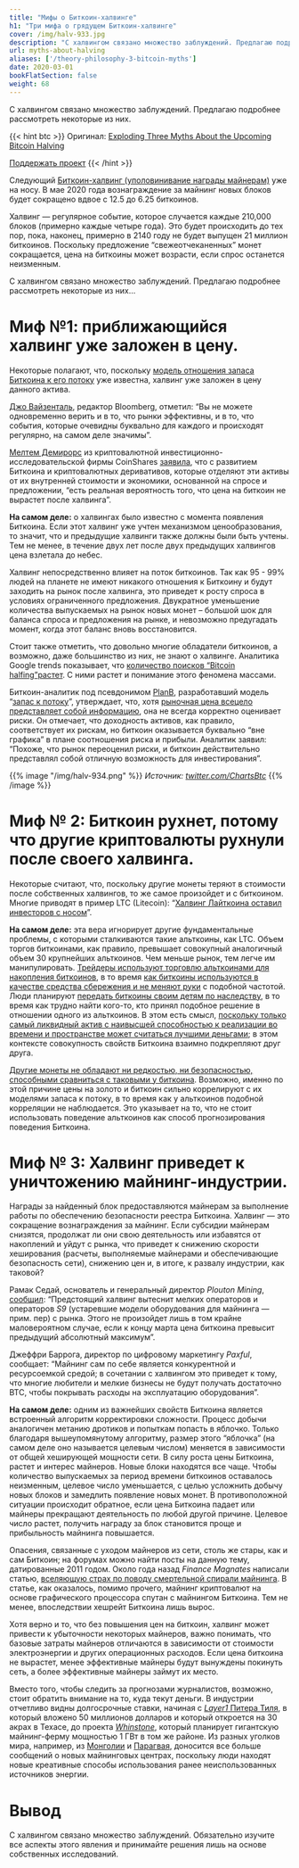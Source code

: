 ```yaml
---
title: "Мифы о Биткоин-халвинге"
h1: "Три мифа о грядущем Биткоин-халвинге"
cover: /img/halv-933.jpg
description: "С халвингом связано множество заблуждений. Предлагаю подробнее рассмотреть некоторые из них."
url: myths-about-halving
aliases: ['/theory-philosophy-3-bitcoin-myths']
date: 2020-03-01
bookFlatSection: false
weight: 68
---
```


С халвингом связано множество заблуждений. Предлагаю подробнее рассмотреть некоторые из них.

{{< hint btc >}}
Оригинал: [Exploding Three Myths About the Upcoming Bitcoin Halving](https://www.swanbitcoin.com/bitcoin-halving/)

[Поддержать проект](/contribute)
{{< /hint >}}

Следующий [Биткоин-халвинг (уполовинивание награды майнерам)](https://www.bitcoinblockhalf.com/) уже на носу. В мае 2020 года вознаграждение за майнинг новых блоков будет сокращено вдвое с 12.5 до 6.25 биткоинов.

Халвинг — регулярное событие, которое случается каждые 210,000 блоков (примерно каждые четыре года). Это будет происходить до тех пор, пока, наконец, примерно в 2140 году не будет выпущен 21 миллион биткоинов. Поскольку предложение “свежеотчеканенных” монет сокращается, цена на биткоины может возрасти, если спрос останется неизменным.

С халвингом связано множество заблуждений. Предлагаю подробнее рассмотреть некоторые из них...

# Миф №1: приближающийся халвинг уже заложен в цену.

Некоторые полагают, что, поскольку [модель отношения запаса Биткоина к его потоку](https://medium.com/@100trillionUSD/modeling-bitcoins-value-with-scarcity-91fa0fc03e25) уже известна, халвинг уже заложен в цену данного актива.

[Джо Вайзенталь](https://twitter.com/TheStalwart/status/1157331492453933057?s=20), редактор Bloomberg, отметил: “Вы не можете одновременно верить и в то, что рынки эффективны, и в то, что события, которые очевидны буквально для каждого и происходят регулярно, на самом деле значимы”.

[Мелтем Демирорс](https://twitter.com/Melt_Dem) из криптовалютной инвестиционно-исследовательской фирмы CoinShares [заявила](https://twitter.com/Melt_Dem/status/1209457337393647617), что с развитием Биткоина и криптовалютных деривативов, которые отделяют эти активы от их внутренней стоимости и экономики, основанной на спросе и предложении, “есть реальная вероятность того, что цена на биткоин не вырастет после халвинга”.

**На самом деле:** о халвингах было известно с момента появления Биткоина. Если этот халвинг уже учтен механизмом ценообразования, то значит, что и предыдущие халвинги также должны были быть учтены. Тем не менее, в течение двух лет после двух предыдущих халвингов цена взлетала до небес.

Халвинг непосредственно влияет на поток биткоинов. Так как 95 - 99% людей на планете не имеют никакого отношения к Биткоину и будут заходить на рынок после халвинга, это приведет к росту спроса в условиях ограниченного предложения. Двукратное уменьшение количества выпускаемых на рынок новых монет – большой шок для баланса спроса и предложения на рынке, и невозможно предугадать момент, когда этот баланс вновь восстановится.

Стоит также отметить, что довольно многие обладатели биткоинов, а возможно, даже большинство из них, не знают о халвинге. Аналитика Google trends показывает, что [количество поисков “Bitcoin halfing”растет](https://trends.google.com/trends/explore?q=bitcoin+halving). С ними растет и понимание этого феномена массами.

Биткоин-аналитик под псевдонимом [PlanB](https://medium.com/@100trillionUSD), разработавший модель “[запас к потоку](https://medium.com/@100trillionUSD/modeling-bitcoins-value-with-scarcity-91fa0fc03e25)”, утверждает, что, хотя [рыночная цена всецело представляет собой информацию](https://medium.com/@100trillionUSD/efficient-market-hypothesis-and-bitcoin-stock-to-flow-model-db17f40e6107), она не всегда корректно оценивает риски. Он отмечает, что доходность активов, как правило, соответствует их рискам, но биткоин оказывается буквально “вне графика” в плане соотношения риска и прибыли. Аналитик заявил: “Похоже, что рынок переоценил риски, и биткоин действительно представлял собой отличную возможность для инвестирования”.  

{{% image "/img/halv-934.png" %}}
_Источник:_ [_twitter.com/ChartsBtc_](https://twitter.com/ChartsBtc/status/1179040494157848578?s=20)
{{% /image %}}

# Миф № 2: Биткоин рухнет, потому что другие криптовалюты рухнули после своего халвинга.

Некоторые считают, что, поскольку другие монеты теряют в стоимости после собственных халвингов, то же самое произойдет и с биткоином. Многие приводят в пример LTC (Litecoin): “[Халвинг Лайткоина оставил инвесторов с носом](https://www.bloomberg.com/news/articles/2019-08-02/crypto-hype-over-halving-leaves-litecoin-owners-holding-the-bag)”.

**На самом деле:** эта вера игнорирует другие фундаментальные проблемы, с которыми сталкиваются такие альткоины, как LTC. Объем торгов биткоинами, как правило, превышает совокупный аналогичный объем 30 крупнейших альткоинов. Чем меньше рынок, тем легче им манипулировать. [Трейдеры используют торговлю альткоинами для накопления биткоинов](https://bitcoinist.com/popular-crypto-analyst-explains-how-to-accumulate-bitcoin/), в то время [как биткоины используются в качестве средства сбережения и не меняют руки](https://www.newsbtc.com/2019/12/28/70-of-bitcoin-moved-6-months-means-big-bull-run-coming/) с подобной частотой. Люди планируют [передать биткоины своим детям по наследству](https://www.wealthmanagement.com/estate-planning/estate-planning-bitcoin-explained), в то время как трудно найти кого-то, кто принял подобное решение в отношении одного из альткоинов. В этом есть смысл, [поскольку только самый ликвидный актив с наивысшей способностью к реализации во времени и пространстве может считаться лучшими деньгами](http://monadnock.net/menger/money.html); в этом контексте совокупность свойств Биткоина взаимно подкрепляют друг друга.

[Другие монеты не обладают ни редкостью, ни безопасностью, способными сравниться с таковыми у биткоина](https://medium.com/@jimmysong/on-altcoin-valuation-bf19a30ee0df). Возможно, именно по этой причине цены на золото и биткоин сильно коррелируют с их моделями запаса к потоку, в то время как у альткоинов подобной корреляции не наблюдается. Это указывает на то, что не стоит использовать поведение альткоинов как способ прогнозирования поведения Биткоина.

# Миф № 3: Халвинг приведет к уничтожению майнинг-индустрии.

Награды за найденный блок предоставляются майнерам за выполнение работы по обеспечению безопасности реестра Биткоина. Халвинг — это сокращение вознаграждения за майнинг. Если субсидии майнерам снизятся, продолжат ли они свою деятельность или избавятся от накоплений и уйдут с рынка, что приведет к снижению скорости хеширования (расчеты, выполняемые майнерами и обеспечивающие безопасность сети), снижению цен и, в итоге, к развалу индустрии, как таковой?

Рамак Седай, основатель и генеральный директор _Plouton Mining_, [сообщил](https://coinrivet.com/what-impact-will-the-Bitcoin-halving-have-on-bitcoin-mining/): “Предстоящий халвинг вытеснит мелких операторов и операторов _S9_ (устаревшие модели оборудования для майнинга — прим. пер) с рынка. Этого не произойдет лишь в том крайне маловероятном случае, если к концу марта цена биткоина превысит предыдущий абсолютный максимум”.

Джеффри Баррога, директор по цифровому маркетингу _Paxful_, сообщает: “Майнинг сам по себе является конкурентной и ресурсоемкой средой; в сочетании с халвингом это приведет к тому, что многие любители и мелкие бизнесы не будут получать достаточно BTC, чтобы покрывать расходы на эксплуатацию оборудования”.

**На самом деле:** одним из важнейших свойств Биткоина является встроенный алгоритм корректировки сложности. Процесс добычи аналогичен метанию дротиков и попыткам попасть в яблочко. Только благодаря вышеупомянутому алгоритму, размер этого “яблочка” (на самом деле оно называется целевым числом) меняется в зависимости от общей хеширующей мощности сети. В силу роста цены Биткоина, растет и интерес майнеров. Новые блоки находятся все чаще. Чтобы количество выпускаемых за период времени биткоинов оставалось неизменным, целевое число уменьшается, с целью усложнить добычу новых блоков и замедлить появление новых монет. В противоположной ситуации происходит обратное, если цена Биткоина падает или майнеры прекращают деятельность по любой другой причине. Целевое число растет, получить награду за блок становится проще и прибыльность майнинга повышается.

Опасения, связанные с уходом майнеров из сети, столь же стары, как и сам Биткоин; на форумах можно найти посты на данную тему, датированные 2011 годом. Около года назад _Finance Magnates_ написали статью, [вселяющую страх по поводу смертельной спирали майнинга](https://www.financemagnates.com/cryptocurrency/news/has-the-bitcoin-mining-industry-entered-into-a-death-spiral/). В статье, как оказалось, помимо прочего, майнинг криптовалют на основе графического процессора спутан с майнингом Биткоина. Тем не менее, впоследствии хешрейт Биткоина лишь вырос.

Хотя верно и то, что без повышения цен на биткоин, халвинг может привести к убыточности некоторых майнеров, важно понимать, что базовые затраты майнеров отличаются в зависимости от стоимости электроэнергии и других операционных расходов. Если цена биткоина не вырастет, менее эффективные майнеры будут вынуждены покинуть сеть, а более эффективные майнеры займут их место.

Вместо того, чтобы следить за прогнозами журналистов, возможно, стоит обратить внимание на то, куда текут деньги. В индустрии отчетливо видны долгосрочные ставки, начиная с [_Layer1_ Питера Тиля](https://fortune.com/2020/02/19/bitcoin-mine-open-crypto/), в который вложено 50 миллионов долларов и который откроется на 30 акрах в Техасе, до проекта [_Whinstone_](https://www.coindesk.com/1-gigawatt-bitcoin-mine-under-construction-in-texas-would-dwarf-bitmains), который планирует гигантскую майнинг-ферму мощностью 1 ГВт в том же районе. Из разных уголков мира, например, из [Монголии](https://bitcoinist.com/mongolia-1000-bitcoin-miners-2019/) и [Парагвая](https://www.coindesk.com/bitfury-partners-to-launch-bitcoin-mining-centers-in-paraguay), доносится все больше сообщений о новых майнинговых центрах, поскольку люди находят новые креативные способы использования ранее неиспользованных источников энергии.

# Вывод

С халвингом связано множество заблуждений. Обязательно изучите все аспекты этого явления и принимайте решения лишь на основе собственных исследований.
